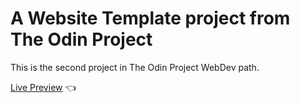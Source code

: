 # A Website Template project from The Odin Project
This is the second project in The Odin Project WebDev path.

[Live Preview](https://eme-rod.github.io/website-template/) :point_left:
